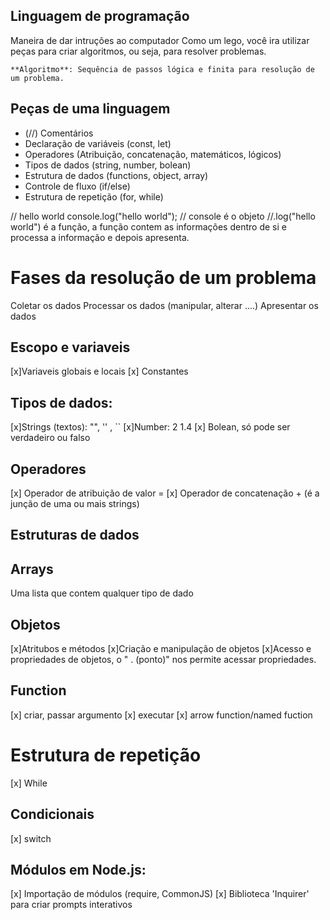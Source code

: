 ## Linguagem de programação

Maneira de dar intruções ao computador 
Como um lego, você ira utilizar peças para criar algoritmos, ou seja, para resolver problemas.

    **Algoritmo**: Sequência de passos lógica e finita para resolução de um problema.

## Peças de uma linguagem 

- (//) Comentários
- Declaração de variáveis (const, let)
- Operadores (Atribuição, concatenação, matemáticos, lógicos) 
- Tipos de dados (string, number, bolean)
- Estrutura de dados (functions, object, array)
- Controle de fluxo (if/else)
- Estrutura de repetição (for, while)

// hello world 
console.log("hello world");
// console é o objeto
//.log("hello world") é a função, a função contem as informações dentro de si e processa a informação e depois apresenta.

# Fases da resolução de um problema 

Coletar os dados
Processar os dados (manipular, alterar ....)
Apresentar os dados

## Escopo e variaveis 

[x]Variaveis globais e locais
[x] Constantes

## Tipos de dados:

[x]Strings (textos): "", '' , ``
[x]Number: 2 1.4
[x] Bolean, só pode ser verdadeiro ou falso 

## Operadores 

[x] Operador de atribuição de valor = 
[x] Operador de concatenação + (é a junção de uma ou mais strings)

## Estruturas de dados


## Arrays

Uma lista que contem qualquer tipo de dado

## Objetos 


[x]Atritubos e métodos
[x]Criação e manipulação de objetos
[x]Acesso e propriedades de objetos, o " . (ponto)" nos permite acessar propriedades.

## Function 
[x] criar, passar argumento
[x] executar
[x] arrow function/named fuction 

# Estrutura de repetição 

 [x] While

 ## Condicionais

 [x] switch

 ## Módulos em Node.js:

 [x] Importação de módulos (require, CommonJS)
 [x] Biblioteca 'Inquirer' para criar prompts interativos